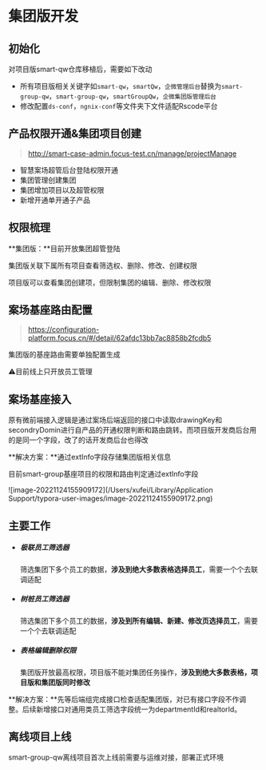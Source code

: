 # 集团版开发

## 初始化

对项目版smart-qw仓库移植后，需要如下改动

+ 所有项目版相关关键字如`smart-qw`，`smartQw`，`企微管理后台`替换为`smart-group-qw`，`smart-group-qw`，`smartGroupQw`，`企微集团版管理后台`
+ 修改配置`ds-conf`，`ngnix-conf`等文件夹下文件适配Rscode平台

## 产品权限开通&集团项目创建

> http://smart-case-admin.focus-test.cn/manage/projectManage

+ 智慧案场超管后台登陆权限开通
+ 集团管理创建集团
+ 集团增加项目以及超管权限
+ 新增开通单开通子产品

## 权限梳理

**集团版：**目前开放集团超管登陆

集团版关联下属所有项目查看筛选权、删除、修改、创建权限

项目版可以查看集团创建项，但限制集团的编辑、删除、修改权限

## 案场基座路由配置

> https://configuration-platform.focus.cn/#/detail/62afdc13bb7ac8858b2fcdb5

集团版的基座路由需要单独配置生成

⚠️目前线上只开放员工管理



## 案场基座接入

原有微前端接入逻辑是通过案场后端返回的接口中读取drawingKey和secondryDomin进行自产品的开通权限判断和路由跳转。而项目版开发商后台用的是同一个字段，改了的话开发商后台也得改

**解决方案：**通过extInfo字段存储集团版相关信息

目前smart-group基座项目的权限和路由判定通过extInfo字段

![image-20221124155909172](/Users/xufei/Library/Application Support/typora-user-images/image-20221124155909172.png)

## 主要工作

+ ##### 极联员工筛选器

  筛选集团下多个员工的数据，**涉及到绝大多数表格选择员工**，需要一个个去联调适配

+ ##### 树桩员工筛选器

  筛选集团下多个员工的数据，**涉及到所有编辑、新建、修改页选择员工**，需要一个个去联调适配

+ ##### 表格编辑删除权限

  集团版开放最高权限，项目版不能对集团任务操作，**涉及到绝大多数表格，项目版和集团版同时修改**

**解决方案：**先等后端组完成接口检查适配集团版，对已有接口字段不作调整。后续新增接口对通用类员工筛选字段统一为departmentId和realtorId。

## 离线项目上线

smart-group-qw离线项目首次上线前需要与运维对接，部署正式环境



